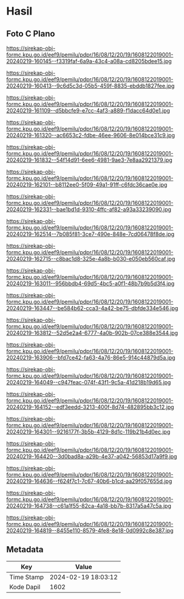 # Hasil

## Foto C Plano

https://sirekap-obj-formc.kpu.go.id/eef9/pemilu/pdpr/16/08/12/20/19/1608122019001-20240219-160145--f3319faf-6a9a-43c4-a08a-cd8205bdee15.jpg

https://sirekap-obj-formc.kpu.go.id/eef9/pemilu/pdpr/16/08/12/20/19/1608122019001-20240219-160413--9c6d5c3d-05b5-459f-8835-ebddb1827fee.jpg

https://sirekap-obj-formc.kpu.go.id/eef9/pemilu/pdpr/16/08/12/20/19/1608122019001-20240219-161109--d5bbcfe9-e7cc-4af3-a889-f1dacc64d0e1.jpg

https://sirekap-obj-formc.kpu.go.id/eef9/pemilu/pdpr/16/08/12/20/19/1608122019001-20240219-161320--ac6653c2-fdbe-46ee-9606-8e014bce31c9.jpg

https://sirekap-obj-formc.kpu.go.id/eef9/pemilu/pdpr/16/08/12/20/19/1608122019001-20240219-161832--54f14d91-6ee6-4981-9ae3-7e8aa2921379.jpg

https://sirekap-obj-formc.kpu.go.id/eef9/pemilu/pdpr/16/08/12/20/19/1608122019001-20240219-162101--b8112ee0-5f09-49a1-91ff-c6fdc36cae0e.jpg

https://sirekap-obj-formc.kpu.go.id/eef9/pemilu/pdpr/16/08/12/20/19/1608122019001-20240219-162331--bae1bd1d-9310-4ffc-af82-a93a33239090.jpg

https://sirekap-obj-formc.kpu.go.id/eef9/pemilu/pdpr/16/08/12/20/19/1608122019001-20240219-162514--7b085f81-3ce7-490e-848e-7cd06478f8de.jpg

https://sirekap-obj-formc.kpu.go.id/eef9/pemilu/pdpr/16/08/12/20/19/1608122019001-20240219-162715--c8bac1d8-325e-4a8b-b030-e050eb560caf.jpg

https://sirekap-obj-formc.kpu.go.id/eef9/pemilu/pdpr/16/08/12/20/19/1608122019001-20240219-163011--956bbdb4-69d5-4bc5-a0f1-48b7b9b5d3f4.jpg

https://sirekap-obj-formc.kpu.go.id/eef9/pemilu/pdpr/16/08/12/20/19/1608122019001-20240219-163447--be584b62-cca3-4a42-be75-dbfde334e546.jpg

https://sirekap-obj-formc.kpu.go.id/eef9/pemilu/pdpr/16/08/12/20/19/1608122019001-20240219-163812--52d5e2a4-6777-4a0b-902b-07ce388e3544.jpg

https://sirekap-obj-formc.kpu.go.id/eef9/pemilu/pdpr/16/08/12/20/19/1608122019001-20240219-163906--bfd7ce42-fa63-4a76-86e5-914c44879d5a.jpg

https://sirekap-obj-formc.kpu.go.id/eef9/pemilu/pdpr/16/08/12/20/19/1608122019001-20240219-164049--c947feac-074f-43f1-9c5a-41d218b19d65.jpg

https://sirekap-obj-formc.kpu.go.id/eef9/pemilu/pdpr/16/08/12/20/19/1608122019001-20240219-164152--edf3eedd-3213-400f-8d74-482895bb3c12.jpg

https://sirekap-obj-formc.kpu.go.id/eef9/pemilu/pdpr/16/08/12/20/19/1608122019001-20240219-164301--9216177f-3b5b-4129-8d1c-119b21b4d0ec.jpg

https://sirekap-obj-formc.kpu.go.id/eef9/pemilu/pdpr/16/08/12/20/19/1608122019001-20240219-164420--3d0bad8a-a29b-4e37-a042-56853d17a9f9.jpg

https://sirekap-obj-formc.kpu.go.id/eef9/pemilu/pdpr/16/08/12/20/19/1608122019001-20240219-164636--f624f7c1-7c67-40b6-b1cd-aa29f057655d.jpg

https://sirekap-obj-formc.kpu.go.id/eef9/pemilu/pdpr/16/08/12/20/19/1608122019001-20240219-164738--c61a1f55-82ca-4a18-bb7b-8317a5a47c5a.jpg

https://sirekap-obj-formc.kpu.go.id/eef9/pemilu/pdpr/16/08/12/20/19/1608122019001-20240219-164819--8455e110-8579-4fe8-8e18-0d0992c8e387.jpg


## Metadata

| Key        | Value               |
| ---------- | ------------------- |
| Time Stamp | 2024-02-19 18:03:12 |
| Kode Dapil | 1602                |



